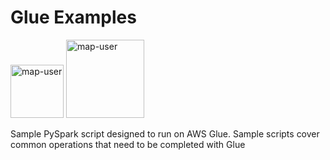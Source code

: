 # Glue Examples

<img width="85" alt="map-user" src="https://img.shields.io/badge/views-980-green"> <img width="125" alt="map-user" src="https://img.shields.io/badge/unique visits-227-green">

Sample PySpark script designed to run on AWS Glue. Sample scripts cover common operations that need to be completed with Glue
